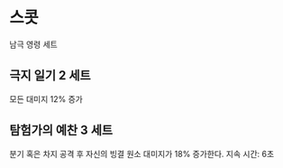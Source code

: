 # 스콧

남극 영령 세트

## 극지 일기 2 세트

모든 대미지 12% 증가

## 탐험가의 예찬 3 세트

분기 혹은 차지 공격 후 자신의 빙결 원소 대미지가 18% 증가한다. 지속 시간: 6초
